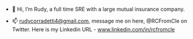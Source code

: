 - 👋 Hi, I’m Rudy, a full time SRE with a large mutual insurance company.

- 📫 rudycorradetti4@gmail.com, message me on here, @RCFromCle on Twitter. Here is my Linkedin URL - www.linkedin.com/in/rcfromcle
